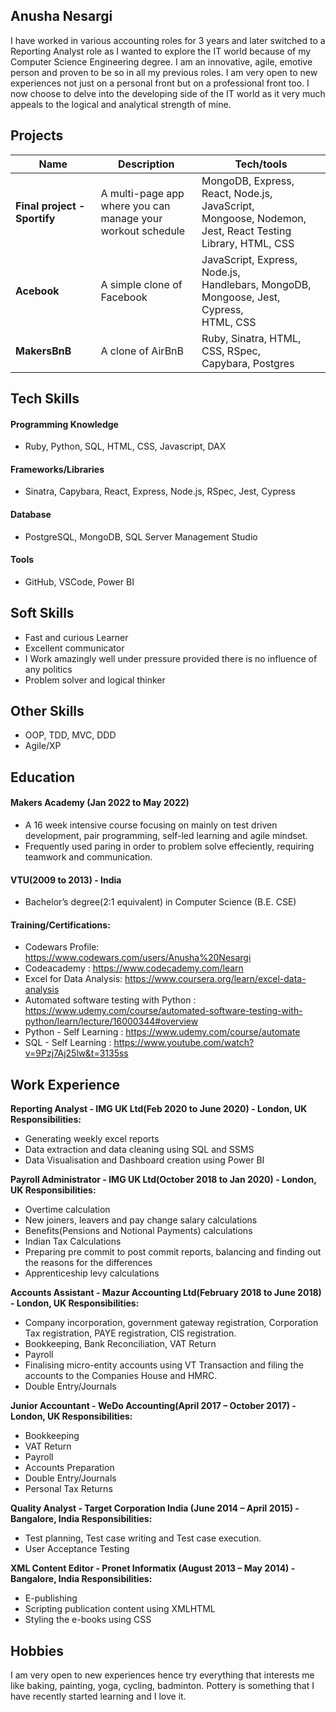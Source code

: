 ## Anusha Nesargi

I have worked in various accounting roles for 3 years and later switched to a Reporting Analyst role as I wanted to explore the IT world because of my Computer Science Engineering degree.
I am an innovative, agile, emotive person and proven to be so in all my previous roles. I am very open to new experiences not just on a personal front but on a professional front too.
I now choose to delve into the developing side of the IT world as it very much appeals to the logical and analytical strength of mine.

## Projects

| Name | Description | Tech/tools   |
| -----| ----------- | ------------ |
| **Final project - Sportify** | A multi-page app where you can<br>manage your workout schedule | MongoDB, Express, React, Node.js, JavaScript,<br>Mongoose, Nodemon, Jest, React Testing<br>Library, HTML, CSS|
| **Acebook** | A simple clone of Facebook | JavaScript, Express, Node.js,<br> Handlebars, MongoDB, Mongoose, Jest, Cypress,<br> HTML, CSS|
| **MakersBnB** | A clone of AirBnB | Ruby, Sinatra, HTML, CSS, RSpec,<br> Capybara, Postgres|

## Tech Skills

#### Programming Knowledge

- Ruby, Python, SQL,  HTML, CSS, Javascript, DAX

#### Frameworks/Libraries

- Sinatra, Capybara, React, Express, Node.js, RSpec, Jest, Cypress

#### Database

- PostgreSQL, MongoDB, SQL Server Management Studio

#### Tools

- GitHub, VSCode, Power BI

## Soft Skills

- Fast and  curious Learner
- Excellent communicator
- I Work amazingly well under pressure provided there is no influence of any politics
- Problem solver and logical thinker

## Other Skills

- OOP, TDD, MVC, DDD
- Agile/XP

## Education

#### Makers Academy (Jan 2022 to May 2022)
- A 16 week intensive course focusing on mainly on test driven development, pair programming, self-led learning and agile mindset.
- Frequently used paring in order to problem solve effeciently, requiring teamwork and communication.

#### VTU(2009 to 2013) - India

- Bachelor’s degree(2:1 equivalent) in Computer Science (B.E. CSE)

#### Training/Certifications:
- Codewars Profile: https://www.codewars.com/users/Anusha%20Nesargi
- Codeacademy : https://www.codecademy.com/learn
- Excel for Data Analysis: https://www.coursera.org/learn/excel-data-analysis 
- Automated software testing with Python : https://www.udemy.com/course/automated-software-testing-with-python/learn/lecture/16000344#overview
- Python - Self Learning : https://www.udemy.com/course/automate
- SQL - Self Learning : https://www.youtube.com/watch?v=9Pzj7Aj25lw&t=3135ss

## Work Experience

**Reporting Analyst - IMG UK Ltd(Feb 2020 to June 2020) - London, UK
  Responsibilities:**
  - Generating weekly excel reports
  - Data extraction and data cleaning using SQL and SSMS
  - Data Visualisation and Dashboard creation using Power BI
     
**Payroll Administrator - IMG UK Ltd(October 2018 to Jan 2020) - London, UK
  Responsibilities:**
  - Overtime calculation
  - New joiners, leavers and pay change salary calculations
  - Benefits(Pensions and Notional Payments) calculations
  - Indian Tax Calculations
  - Preparing pre commit to post commit reports, balancing and finding out the reasons for the differences
  - Apprenticeship levy calculations

**Accounts Assistant - Mazur Accounting Ltd(February 2018 to June 2018) - London, UK
  Responsibilities:**
  - Company incorporation, government gateway registration, Corporation Tax registration, PAYE registration, CIS registration.
  - Bookkeeping, Bank Reconciliation, VAT Return 
  - Payroll
  - Finalising micro-entity accounts using VT Transaction and filing the accounts to the Companies House and HMRC.
  - Double Entry/Journals

**Junior Accountant - WeDo Accounting(April 2017 – October 2017)  - London, UK
  Responsibilities:** 
  - Bookkeeping
  - VAT Return 
  - Payroll 
  - Accounts Preparation
  - Double Entry/Journals
  - Personal Tax Returns

**Quality Analyst - Target Corporation India (June 2014 – April 2015) - Bangalore, India
  Responsibilities:** 
  - Test planning, Test case writing and Test case execution. 
  - User Acceptance Testing 
 
**XML Content Editor - Pronet Informatix (August 2013 – May 2014) - Bangalore, India
  Responsibilities:**  
  - E-publishing 
  - Scripting publication content using XMLHTML
  - Styling the e-books using CSS

## Hobbies

I am very open to new experiences hence try everything that interests me like baking, painting, yoga, cycling, badminton. Pottery is something that I have recently started learning and I love it.
